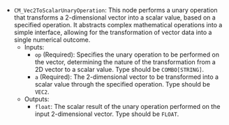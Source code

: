 - `CM_Vec2ToScalarUnaryOperation`: This node performs a unary operation that transforms a 2-dimensional vector into a scalar value, based on a specified operation. It abstracts complex mathematical operations into a simple interface, allowing for the transformation of vector data into a single numerical outcome.
    - Inputs:
        - `op` (Required): Specifies the unary operation to be performed on the vector, determining the nature of the transformation from a 2D vector to a scalar value. Type should be `COMBO[STRING]`.
        - `a` (Required): The 2-dimensional vector to be transformed into a scalar value through the specified operation. Type should be `VEC2`.
    - Outputs:
        - `float`: The scalar result of the unary operation performed on the input 2-dimensional vector. Type should be `FLOAT`.
